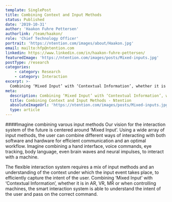 ```yaml
---
template: SinglePost
title: Combining Context and Input Methods
status: Published
date: '2019-10-31'
author: 'Haakon Fuhre Pettersen'
authorlink: /team/haakon/
role: 'Chief Technology Officer'
portrait: 'https://ntention.com/images/about/Haakon.jpg'
email: mailto:hfp@ntention.com
linkedin: https://www.linkedin.com/in/haakon-fuhre-pettersen/
featuredImage: 'https://ntention.com/images/posts/Mixed-inputs.jpg'
postType: /research
categories:
    - category: Research
    - category: Interaction
excerpt: >-
  Combining ‘Mixed Input’ with ‘Contextual Information’, whether it is in AR, VR, MR or when controlling machines, the smart interaction system is able to understand the intent of the user and pass on the correct command.
meta:
  description: Combining ‘Mixed Input’ with ‘Contextual Information’, whether it is in AR, VR, MR or when controlling machines, the smart interaction system is able to understand the intent of the user and pass on the correct command.
  title: Combining Context and Input Methods - Ntention
  absoluteImageUrl: 'https://ntention.com/images/posts/Mixed-inputs.jpg'
  type: article
---
```

####Imagine combining varous input methods
Our vision for the interaction system of the future is centered around ‘Mixed Input’. Using a wide array of input methods, the user can combine different ways of interacting with both software and hardware for efficient communication and an optimal workflow. Imagine combining a hand interface, voice commands, eye tracking, body language, even brain waves and neural impulses, to interact with a machine.

The flexible interaction system requires a mix of input methods and an understanding of the context under which the input event takes place, to efficiently capture the intent of the user. Combining ‘Mixed Input’ with ‘Contextual Information’, whether it is in AR, VR, MR or when controlling machines, the smart interaction system is able to understand the intent of the user and pass on the correct command.
